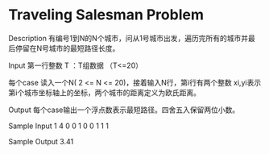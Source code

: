 # Traveling Salesman Problem

Description
 有编号1到N的N个城市，问从1号城市出发，遍历完所有的城市并最后停留在N号城市的最短路径长度。
 
Input
第一行整数 T ：T组数据 （T<=20）

每个case 读入一个N( 2 <= N <= 20)，接着输入N行，第i行有两个整数 xi,yi表示
第i个城市坐标轴上的坐标，两个城市的距离定义为欧氏距离。
 
Output
 每个case输出一个浮点数表示最短路径。四舍五入保留两位小数。
 
Sample Input
1
4
0 0
1 0
0 1
1 1

Sample Output
3.41